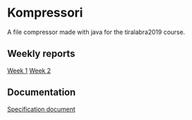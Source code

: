 # Kompressori

A file compressor made with java for the tiralabra2019 course.

## Weekly reports

[Week 1](documentation/weeks/week1.md)
[Week 2](documentation/weeks/week2.md)

## Documentation

[Specification document](documentation/specification.md)